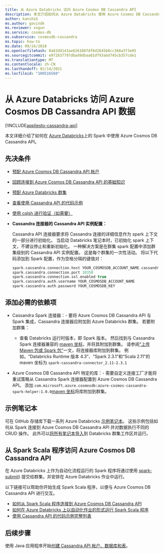 ```yaml
---
title: 从 Azure Databricks 访问 Azure Cosmos DB Cassandra API
description: 本文介绍如何从 Azure Databricks 使用 Azure Cosmos DB Cassandra API。
author: kanshiG
ms.author: govindk
ms.reviewer: sngun
ms.service: cosmos-db
ms.subservice: cosmosdb-cassandra
ms.topic: how-to
ms.date: 09/24/2018
ms.openlocfilehash: 0a83dd143ae626108fdf8d2645b8cc368a3f3e05
ms.sourcegitcommit: e972837797dbad9dbaa01df93abd745cb357cde1
ms.translationtype: MT
ms.contentlocale: zh-CN
ms.lasthandoff: 02/14/2021
ms.locfileid: "100516560"
---
```

# <a name="access-azure-cosmos-db-cassandra-api-data-from-azure-databricks"></a>从 Azure Databricks 访问 Azure Cosmos DB Cassandra API 数据
[!INCLUDE[appliesto-cassandra-api](includes/appliesto-cassandra-api.md)]

本文详细介绍了如何在 [Azure Databricks](/azure/databricks/scenarios/what-is-azure-databricks)上的 Spark 中使用 Azure Cosmos DB Cassandra API。

## <a name="prerequisites"></a>先决条件

* [预配 Azure Cosmos DB Cassandra API 帐户](create-cassandra-dotnet.md#create-a-database-account)

* [回顾连接到 Azure Cosmos DB Cassandra API 的基础知识](cassandra-spark-generic.md)

* [预配 Azure Databricks 群集](/azure/databricks/scenarios/quickstart-create-databricks-workspace-portal)

* [查看使用 Cassandra API 的代码示例](cassandra-spark-generic.md#next-steps)

* [使用 cqlsh 进行验证（如需要）](cassandra-spark-generic.md#connecting-to-azure-cosmos-db-cassandra-api-from-spark)

* **Cassandra 连接器的 Cassandra API 实例配置：**

  Cassandra API 连接器要求将 Cassandra 连接的详细信息作为 spark 上下文的一部分进行初始化。 当启动 Databricks 笔记本时，已初始化 spark 上下文，不建议停止和重新初始化。 一种解决方案是在群集 spark 配置中添加群集级别的 Cassandra API 实例配置。 这是每个群集的一次性活动。 将以下代码添加到 Spark 配置，作为空格分隔的键值对：
 
  ```scala
  spark.cassandra.connection.host YOUR_COSMOSDB_ACCOUNT_NAME.cassandra.cosmosdb.azure.com
  spark.cassandra.connection.port 10350
  spark.cassandra.connection.ssl.enabled true
  spark.cassandra.auth.username YOUR_COSMOSDB_ACCOUNT_NAME
  spark.cassandra.auth.password YOUR_COSMOSDB_KEY
  ```

## <a name="add-the-required-dependencies"></a>添加必需的依赖项

* Cassandra Spark 连接器：- 要将 Azure Cosmos DB Cassandra API 与 Spark 集成，Cassandra 连接器应附加到 Azure Databricks 群集。 若要附加群集：

  * 查看 Databricks 运行时版本，即 Spark 版本。 然后找到与 Cassandra Spark 连接器兼容的 [maven 坐标](https://mvnrepository.com/artifact/com.datastax.spark/spark-cassandra-connector)，并将其附加到群集。 请参阅[“上传 Maven 包或 Spark 包”](https://docs.databricks.com/user-guide/libraries.html)一文，将连接器库附加到群集。 例如，“Databricks Runtime 版本 4.3”、“Spark 2.3.1”和“Scala 2.11”的 maven 坐标为 `spark-cassandra-connector_2.11-2.3.1`

* Azure Cosmos DB Cassandra API 特定的库：- 需要自定义连接工厂才能将重试策略从 Cassandra Spark 连接器配置到 Azure Cosmos DB Cassandra API。 添加 `com.microsoft.azure.cosmosdb:azure-cosmos-cassandra-spark-helper:1.0.0`[maven 坐标](https://search.maven.org/artifact/com.microsoft.azure.cosmosdb/azure-cosmos-cassandra-spark-helper/1.0.0/jar)将库附加到群集。

## <a name="sample-notebooks"></a>示例笔记本

可在 GitHub 存储库下载一系列 Azure Databricks [示例笔记本](https://github.com/Azure-Samples/azure-cosmos-db-cassandra-api-spark-notebooks-databricks/tree/main/notebooks/scala)。 这些示例包括如何从 Spark 连接到 Azure Cosmos DB Cassandra API 并对数据执行不同的 CRUD 操作。 此外可以[将所有笔记本导入](https://github.com/Azure-Samples/azure-cosmos-db-cassandra-api-spark-notebooks-databricks/tree/main/dbc)到 Databricks 群集工作区并运行。 

## <a name="accessing-azure-cosmos-db-cassandra-api-from-spark-scala-programs"></a>从 Spark Scala 程序访问 Azure Cosmos DB Cassandra API

在 Azure Databricks 上作为自动化流程运行的 Spark 程序将通过使用 [spark-submit](https://spark.apache.org/docs/latest/submitting-applications.html)) 提交给群集，并安排在 Azure Databricks 作业中运行。

以下链接可以帮助你开始生成 Spark Scala 程序，以便与 Azure Cosmos DB Cassandra API 进行交互。
* [如何从 Spark Scala 程序连接到 Azure Cosmos DB Cassandra API](https://github.com/Azure-Samples/azure-cosmos-db-cassandra-api-spark-connector-sample/blob/main/src/main/scala/com/microsoft/azure/cosmosdb/cassandra/SampleCosmosDBApp.scala)
* [如何在 Azure Databricks 上以自动化作业的形式运行 Spark Scala 程序](/azure/databricks/jobs)
* [使用 Cassandra API 的代码示例完整列表](cassandra-spark-generic.md#next-steps)

## <a name="next-steps"></a>后续步骤

使用 Java 应用程序开始[创建 Cassandra API 帐户、数据库和表](create-cassandra-api-account-java.md)。
